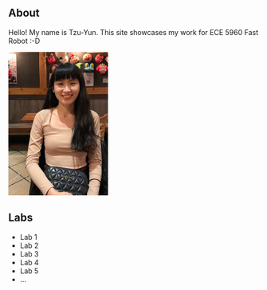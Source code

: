 ## About
Hello! My name is Tzu-Yun. This site showcases my work for ECE 5960 Fast Robot :-D

<img src="/assets/me.jpg" width="200">

## Labs

- Lab 1
- Lab 2
- Lab 3
- Lab 4
- Lab 5
- ...
